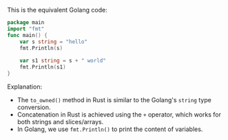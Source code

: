 This is the equivalent Golang code:
```go
package main
import "fmt"
func main() {
    var s string = "hello"
    fmt.Println(s)
    
    var s1 string = s + " world"
    fmt.Println(s1)
}
```
Explanation:
- The `to_owned()` method in Rust is similar to the Golang's `string` type conversion.
- Concatenation in Rust is achieved using the `+` operator, which works for both strings and slices/arrays.
- In Golang, we use `fmt.Println()` to print the content of variables.
